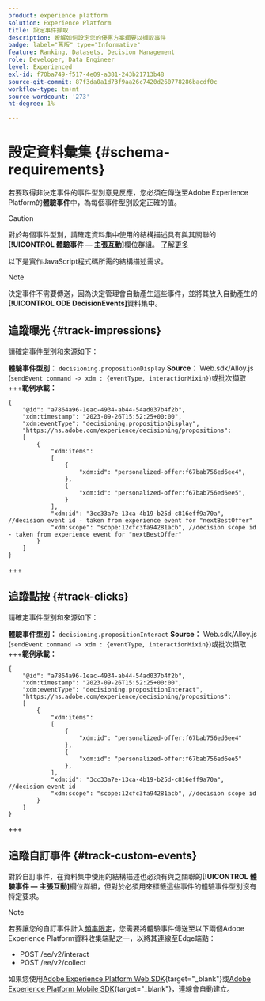 ```yaml
---
product: experience platform
solution: Experience Platform
title: 設定事件擷取
description: 瞭解如何設定您的優惠方案綱要以擷取事件
badge: label="舊版" type="Informative"
feature: Ranking, Datasets, Decision Management
role: Developer, Data Engineer
level: Experienced
exl-id: f70ba749-f517-4e09-a381-243b21713b48
source-git-commit: 87f3da0a1d73f9aa26c7420d260778286bacdf0c
workflow-type: tm+mt
source-wordcount: '273'
ht-degree: 1%

---
```


# 設定資料彙集 {#schema-requirements}

若要取得非決定事件的事件型別意見反應，您必須在傳送至Adobe Experience Platform的&#x200B;**體驗事件**&#x200B;中，為每個事件型別設定正確的值。

>[!CAUTION]
>
>對於每個事件型別，請確定資料集中使用的結構描述具有與其關聯的&#x200B;**[!UICONTROL 體驗事件 — 主張互動]**&#x200B;欄位群組。 [了解更多](create-dataset.md)

以下是實作JavaScript程式碼所需的結構描述需求。

>[!NOTE]
>
>決定事件不需要傳送，因為決定管理會自動產生這些事件，並將其放入自動產生的&#x200B;**[!UICONTROL ODE DecisionEvents]**&#x200B;資料集<!--to check-->中。

## 追蹤曝光 {#track-impressions}

請確定事件型別和來源如下：

**體驗事件型別：** `decisioning.propositionDisplay`
**Source：** Web.sdk/Alloy.js (`sendEvent command -> xdm : {eventType, interactionMixin}`)或批次擷取
+++**範例承載：**

```
{
    "@id": "a7864a96-1eac-4934-ab44-54ad037b4f2b",
    "xdm:timestamp": "2023-09-26T15:52:25+00:00",
    "xdm:eventType": "decisioning.propositionDisplay",
    "https://ns.adobe.com/experience/decisioning/propositions":
    [
        {
            "xdm:items":
            [
                {
                    "xdm:id": "personalized-offer:f67bab756ed6ee4",
                },
                {
                    "xdm:id": "personalized-offer:f67bab756ed6ee5",
                }
            ],
            "xdm:id": "3cc33a7e-13ca-4b19-b25d-c816eff9a70a", //decision event id - taken from experience event for "nextBestOffer"
            "xdm:scope": "scope:12cfc3fa94281acb", //decision scope id - taken from experience event for "nextBestOffer"
        }
    ]
}
```

+++

## 追蹤點按 {#track-clicks}

請確定事件型別和來源如下：

**體驗事件型別：** `decisioning.propositionInteract`
**Source：** Web.sdk/Alloy.js (`sendEvent command -> xdm : {eventType, interactionMixin}`)或批次擷取
+++**範例承載：**

```
{
    "@id": "a7864a96-1eac-4934-ab44-54ad037b4f2b",
    "xdm:timestamp": "2023-09-26T15:52:25+00:00",
    "xdm:eventType": "decisioning.propositionInteract",
    "https://ns.adobe.com/experience/decisioning/propositions":
    [
        {
            "xdm:items":
            [
                {
                    "xdm:id": "personalized-offer:f67bab756ed6ee4"
                },
                {
                    "xdm:id": "personalized-offer:f67bab756ed6ee5"
                },
            ],
            "xdm:id": "3cc33a7e-13ca-4b19-b25d-c816eff9a70a", //decision event id
            "xdm:scope": "scope:12cfc3fa94281acb", //decision scope id
        }
    ]
}
```

+++

## 追蹤自訂事件 {#track-custom-events}

對於自訂事件，在資料集中使用的結構描述也必須有與之關聯的&#x200B;**[!UICONTROL 體驗事件 — 主張互動]**&#x200B;欄位群組，但對於必須用來標籤這些事件的體驗事件型別沒有特定要求。

>[!NOTE]
>
>若要讓您的自訂事件計入[頻率限定](../offer-library/add-constraints.md#capping)，您需要將體驗事件傳送至以下兩個Adobe Experience Platform資料收集端點之一，以將其連線至Edge端點：
>
>* POST /ee/v2/interact
>* POST /ee/v2/collect
>
>如果您使用[Adobe Experience Platform Web SDK](https://experienceleague.adobe.com/docs/experience-platform/edge/home.html?lang=zh-Hant){target="_blank"}或[Adobe Experience Platform Mobile SDK](https://experienceleague.adobe.com/docs/platform-learn/data-collection/mobile-sdk/overview.html?lang=zh-Hant){target="_blank"}，連線會自動建立。
